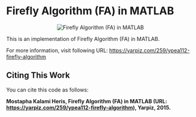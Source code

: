 # Firefly Algorithm (FA) in MATLAB

<p align="center">
    <img src="https://yarpiz.com/wp-content/uploads/2015/09/ypea112-firefly-algorithm.jpg" alt="Firefly Algorithm (FA) in MATLAB">
</p>

This is an implementation of Firefly Algorithm (FA) in MATLAB.

For more information, visit following URL:
https://yarpiz.com/259/ypea112-firefly-algorithm

## Citing This Work
You can cite this code as follows:

**Mostapha Kalami Heris, Firefly Algorithm (FA) in MATLAB (URL: https://yarpiz.com/259/ypea112-firefly-algorithm), Yarpiz, 2015.**
